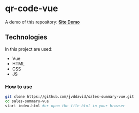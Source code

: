 # qr-code-vue

A demo of this repository: [**Site Demo**](https://jvddavid.github.io/qr-code-vue/)

## Technologies

In this project are used:

- Vue
- HTML
- CSS
- JS

### How to use

```bash
git clone https://github.com/jvddavid/sales-summary-vue.git
cd sales-summary-vue
start index.html #or open the file html in your browser
```
